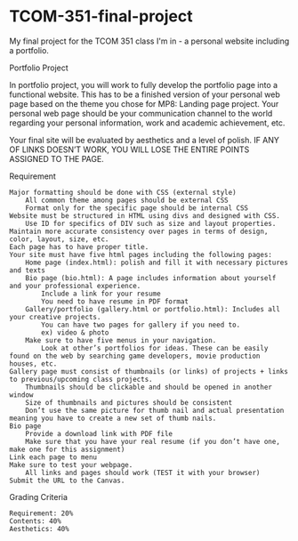 # TCOM-351-final-project
My final project for the TCOM 351 class I'm in - a personal website including a portfolio.

Portfolio Project

 

In portfolio project, you will work to fully develop the portfolio page into a functional website.  This has to be a finished version of your personal web page based on the theme you chose for MP8: Landing page project.  Your personal web page should be your communication channel to the world regarding your personal information, work and academic achievement, etc.

Your final site will be evaluated by aesthetics and a level of polish. IF ANY OF LINKS DOESN’T WORK, YOU WILL LOSE THE ENTIRE POINTS ASSIGNED TO THE PAGE.

 

Requirement

    Major formatting should be done with CSS (external style)
        All common theme among pages should be external CSS
        Format only for the specific page should be internal CSS
    Website must be structured in HTML using divs and designed with CSS.
        Use ID for specifics of DIV such as size and layout properties.
    Maintain more accurate consistency over pages in terms of design, color, layout, size, etc.
    Each page has to have proper title.
    Your site must have five html pages including the following pages:
        Home page (index.html): polish and fill it with necessary pictures and texts
        Bio page (bio.html): A page includes information about yourself and your professional experience. 
            Include a link for your resume 
            You need to have resume in PDF format
        Gallery/portfolio (gallery.html or portfolio.html): Includes all your creative projects.
            You can have two pages for gallery if you need to.
            ex) video & photo 
        Make sure to have five menus in your navigation.
            Look at other’s portfolios for ideas. These can be easily found on the web by searching game developers, movie production houses, etc.
    Gallery page must consist of thumbnails (or links) of projects + links to previous/upcoming class projects.
        Thumbnails should be clickable and should be opened in another window
        Size of thumbnails and pictures should be consistent
        Don’t use the same picture for thumb nail and actual presentation meaning you have to create a new set of thumb nails.
    Bio page
        Provide a download link with PDF file
        Make sure that you have your real resume (if you don’t have one, make one for this assignment)
    Link each page to menu
    Make sure to test your webpage.
        All links and pages should work (TEST it with your browser)
    Submit the URL to the Canvas.

 

Grading Criteria

    Requirement: 20%
    Contents: 40%
    Aesthetics: 40%

